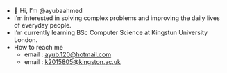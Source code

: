 - 👋 Hi, I’m @ayubaahmed
- I’m interested in solving complex problems and improving the daily lives of everyday people.
- I’m currently learning BSc Computer Science at Kingstun University London. 
- How to reach me 
   - email : ayub.120@hotmail.com
   - email : k2015805@kingston.ac.uk
